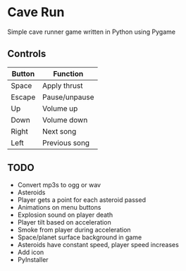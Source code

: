 # Cave Run

Simple cave runner game written in Python using Pygame


## Controls

| Button | Function      |
|--------|---------------|
| Space  | Apply thrust  |
| Escape | Pause/unpause |
| Up     | Volume up     |
| Down   | Volume down   |
| Right  | Next song     |
| Left   | Previous song |


## TODO

* Convert mp3s to ogg or wav
* Asteroids
* Player gets a point for each asteroid passed
* Animations on menu buttons
* Explosion sound on player death
* Player tilt based on acceleration
* Smoke from player during acceleration
* Space/planet surface background in game
* Asteroids have constant speed, player speed increases
* Add icon
* PyInstaller
